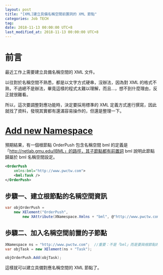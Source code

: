 ```yaml
---
layout: post
title: "[XML]建立具備名稱空間前置詞的 XML 節點"
categories: Job TECH
tag: 
date: 2018-11-13 00:00:00 UTC+8 
last_modified_at: 2018-11-13 00:00:00 UTC+8 
---
```


# 前言

最近工作上需要建立具備名稱空間的 XML 文件。

以往對於名稱空間不熟悉，都是以文字方式硬串，沒辦法，因為對 XML 的格式不熟，不過總不是辦法，畢竟這樣的程式太難以理解，而且...，想不到什麼理由，反正就很難看。

所以，這次要調整對應功能時，決定要採用標準的 XML 定義方式進行撰寫，因此就找了資料，發現其實都有還滿容易操作的，但還是整理一下。

# [Add new Namespace](https://www.codeproject.com/Questions/161436/C-XML-add-a-new-Namespace)

預期結果，有一個根節點 OrderPush 包含名稱空間 bml 的定義是「http://netlab.gmu.edu/IBML」的路徑，其子節點都有前置詞 bml 說明此節點歸屬於 bml 名稱空間設定。

```xml
<OrderPush     
    xmlns:bml="http://www.pwctw.com">        
    <bml:Task />
</OrderPush>
```

## 步驟一、建立根節點的名稱空間資訊

```csharp
var objOrderPush = 
    new XElement("OrderPush", 
        new XAttribute(XNamespace.Xmlns + "bml", @"http://www.pwctw.com" ));

```


## 歩驟二、加入名稱空間前置的子節點

```csharp
XNamespace ns = "http://www.pwctw.com";  //重要：不是「bml」而是要與根節點的內容一致
var objTask = new XElement(ns + "Task");

objOrderPush.Add(objTask);
```

這樣就可以建立具備對應名稱空間的 XML 節點了。
